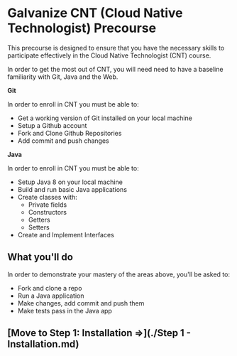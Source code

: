 # Galvanize CNT (Cloud Native Technologist) Precourse

This precourse is designed to ensure that you have the necessary skills to participate effectively in the Cloud Native Technologist (CNT) course.

In order to get the most out of CNT, you will need need to have a baseline familiarity with Git, Java and the Web.

**Git**

In order to enroll in CNT you must be able to:

- Get a working version of Git installed on your local machine
- Setup a Github account
- Fork and Clone Github Repositories
- Add commit and push changes

**Java**

In order to enroll in CNT you must be able to:

- Setup Java 8 on your local machine
- Build and run basic Java applications
- Create classes with:
  - Private fields
  - Constructors
  - Getters
  - Setters
- Create and Implement Interfaces

## What you'll do

In order to demonstrate your mastery of the areas above, you'll be asked to:

- Fork and clone a repo
- Run a Java application
- Make changes, add commit and push them
- Make tests pass in the Java app

## [Move to Step 1: Installation =>](./Step 1 - Installation.md)

